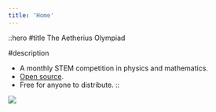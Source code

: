 ```yaml
---
title: 'Home'
---
```


::hero
#title
The Aetherius Olympiad

#description
- A monthly STEM competition in physics and mathematics.
- [Open source](https://github.com/leoduan0/the-aetherius-olympiad).
- Free for anyone to distribute.
::

![](/tap.jpg)
